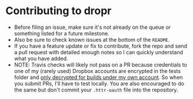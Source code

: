 
# Contributing to dropr

* Before filing an issue, make sure it's not already on the queue or something listed for a future milestone.
*  Also be sure to check known issues at the bottom of the `README`.
*  If you have a feature update or fix to contribute, fork the repo and send a pull request with detailed enough notes so I can quickly understand what you have added. 
*  NOTE: Travis checks will likely not pass on a PR because credentials to one of my (rarely used) Dropbox accounts are encrypted in the tests folder and [only decrypted for builds under my own account](http://docs.travis-ci.com/user/pull-requests/#Security-Restrictions-when-testing-Pull-Requests). So when you submit PRs, I'll have to test locally. You are also encouraged to do the same but don't commit your `.httr-oauth` file into the repository.
